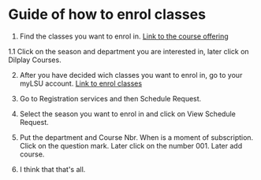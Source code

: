 # Guide of how to enrol classes

1. Find the classes you want to enrol in.
[Link to the course offering](https://appl101.lsu.edu/booklet2.nsf/mainframeset)

1.1 Click on the season and department you are interested in, later click on Dilplay Courses.

2. After you have decided wich classes you want to enrol in, go to your myLSU account.
[Link to enrol classes](https://mylsu.apps.lsu.edu/LSU/Welcome)

3. Go to Registration services and then Schedule Request.
4. Select the season you want to enrol in and click on View Schedule Request.
5. Put the department and Course Nbr. When is a moment of subscription. Click on the question mark. Later click on the number 001. Later add course.
6. I think that that's all.